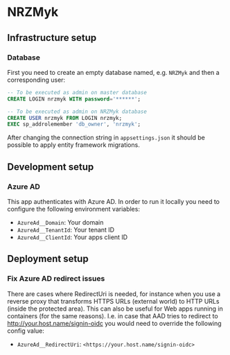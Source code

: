 # NRZMyk

## Infrastructure setup

### Database

First you need to create an empty database named, e.g. `NRZMyk` and then
a corresponding user:

```sql
-- To be executed as admin on master database
CREATE LOGIN nrzmyk WITH password='******';

-- To be executed as admin on NRZMyk database
CREATE USER nrzmyk FROM LOGIN nrzmyk;
EXEC sp_addrolemember 'db_owner', 'nrzmyk';
```

After changing the connection string in `appsettings.json` it should
be possible to apply entity framework migrations.

## Development setup

### Azure AD

This app authenticates with Azure AD. In order to run it locally you need to configure the following environment variables:

- `AzureAd__Domain`: Your domain
- `AzureAd__TenantId`: Your tenant ID
- `AzureAd__ClientId`: Your apps client ID

## Deployment setup

### Fix Azure AD redirect issues

There are cases where RedirectUri is needed, for instance when you use a reverse proxy that transforms HTTPS
URLs (external world) to HTTP URLs (inside the protected area). This can also be useful for Web apps running
in containers (for the same reasons). I.e. in case that AAD tries to redirect to <http://your.host.name/signin-oidc>
you would need to override the following config value:

- `AzureAd__RedirectUri`: `<https://your.host.name/signin-oidc>`
